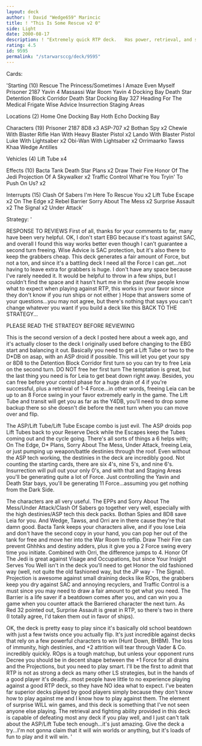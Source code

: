 ```yaml
---
layout: deck
author: ! David "Wedge659" Marincic
title: ! "This Is Some Rescue v2 0"
side: Light
date: 2000-08-17
description: ! "Extremely quick RTP deck.	Has power, retrieval, and some really evil ASP tech."
rating: 4.5
id: 9595
permalink: "/starwarsccg/deck/9595"
---
```

Cards: 

'Starting (10)
Rescue The Princess/Sometimes I Amaze Even Myself
Prisoner 2187
Yavin 4 Massassi War Room
Yavin 4 Docking Bay
Death Star Detention Block Corridor
Death Star Docking Bay 327
Heading For The Medical Frigate
Wise Advice
Insurrection
Staging Areas

Locations (2)
Home One Docking Bay
Hoth Echo Docking Bay

Characters (19)
Prisoner 2187
8D8 x3
ASP-707 x2
Bothan Spy x2
Chewie With Blaster Rifle
Han With Heavy Blaster Pistol x2
Lando With Blaster Pistol
Luke With Lightsaber x2
Obi-Wan With Lightsaber x2
Orrimaarko
Tawss Khaa
Wedge Antilles

Vehicles (4)
Lift Tube x4

Effects (10)
Bacta Tank
Death Star Plans x2
Draw Their Fire
Honor Of The Jedi
Projection Of A Skywalker x2
Traffic Control
What're You Tryin' To Push On Us? x2

Interrupts (15)
Clash Of Sabers
I'm Here To Rescue You x2
Lift Tube Escape x2
On The Edge x2
Rebel Barrier
Sorry About The Mess x2
Surprise Assault x2
The Signal x2
Under Attack'

Strategy: '

RESPONSE TO REVIEWS
First of all, thanks for your comments to far, many have been very helpful.  OK, I don't start EBG because it's toast against SAC, and overall I found this way works better even though I can't guarantee a second turn freeing.  Wise Advice is SAC protection, but it's also there to keep the grabbers cheap.  This deck generates a fair amount of Force, but not a ton, and since it's a battling deck I need all the Force I can get...not having to leave extra for grabbers is huge.  I don't have any space because I've rarely needed it.  It would be helpful to throw in a few ships, but I couldn't find the space and it hasn't hurt me in the past (few people know what to expect when playing against RTP, this works in your favor since they don't know if you run ships or not either )  Hope that answers some of your questions...you may not agree, but there's nothing that says you can't change whatever you want if you build a deck like this
BACK TO THE STRATEGY...

PLEASE READ THE STRATEGY BEFORE REVIEWING

This is the second version of a deck I posted here about a week ago, and it's actually closer to the deck I originally used before changing to the EBG start and balancing it out.  Basically you need to get a Lift Tube or two to the D*DB on asap, with an ASP droid if possible.  This will let you get your spy or 8D8 to the Detention Block Corridor first turn so you can try to free Leia on the second turn.  DO NOT free her first turn  The temptation is great, but the last thing you need is for Leia to get beat down right away.  Besides, you can free before your control phase for a huge drain of 4 if you're successful, plus a retrieval of 1-4 Force...in other words, freeing Leia can be up to an 8 Force swing in your favor extremely early in the game.  The Lift Tube and transit will get you as far as the Y4DB, you'll need to drop some backup there so she doesn't die before the next turn when you can move over and flip.

The ASP/Lift Tube/Lift Tube Escape combo is just evil.	The ASP droids pop Lift Tubes back to your Reserve Deck while the Escapes keep the Tubes coming out and the cycle going.  There's all sorts of things a 6 helps with; On The Edge, D* Plans, Sorry About The Mess, Under Attack, freeing Leia, or just pumping up weapon/battle destinies through the roof.  Even without the ASP tech working, the destinies in the deck are incredibly good.  Not counting the starting cards, there are six 4's, nine 5's, and nine 6's.  Insurrection will pull out your only 0's, and with that and Staging Areas you'll be generating quite a lot of Force.  Just controlling the Yavin and Death Star bays, you'll be generating 11 Force...assuming you get nothing from the Dark Side.

The characters are all very useful.  The EPPs and Sorry About The Mess/Under Attack/Clash Of Sabers go together very well, especially with the high destinies/ASP tech this deck packs.  Bothan Spies and 8D8 save Leia for you.  And Wedge, Tawss, and Orri are in there cause they're that damn good.  Bacta Tank keeps your characters alive, and if you lose Leia and don't have the second copy in your hand, you can pop her out of the tank for free and move her into the War Room to reflip.  Draw Their Fire can prevent Ghhhks and destiny adders, plus it give you a 2 Force swing every time you initiate.  Combined with Orri, the difference jumps to 4.  Honor Of The Jedi is great against Visage and Occupations, but since Your Insight Serves You Well isn't in the deck you'll need to get Honor the old fashioned way (well, not quite the old fashioned way, but the JP way - The Signal).  Projection is awesome against small draining decks like ROps, the grabbers keep you dry against SAC and annoying recyclers, and Traffic Control is a must since you may need to draw a fair amount to get what you need.  The Barrier is a life saver if a beatdown comes after you, and can win you a game when you counter attack the Barriered character the next turn.  As Red 32 pointed out, Surprise Assault is great in RTP, so there's two in there (I totally agree, I'd taken them out in favor of ships).

OK, the deck is pretty easy to play since it's basically old school beatdown with just a few twists once you actually flip.  It's just incredible against decks that rely on a few powerful characters to win (Hunt Down, BHBM).  The loss of immunity, high destinies, and +2 attrition will tear through Vader & Co. incredibly quickly.  ROps is a tough matchup, but unless your opponent runs Decree you should be in decent shape between the +1 Force for all drains and the Projections, but you need to play smart.	I'll be the first to admit that RTP is not as strong a deck as many other LS strategies, but in the hands of a good player it's deadly...most people have little to no experience playing against a good RTP deck, so they have NO idea what to expect.  I've beaten far superior decks played by good players simply because they don't know how to play against me and I know how to play against them.  The element of surprise WILL win games, and this deck is something that I've not seen anyone else playing.  The retrieval and fighting ability provided in this deck is capable of defeating most any deck if you play well, and I just can't talk about the ASP/Lift Tube tech enough...it's just amazing.  Give the deck a try...I'm not gonna claim that it will win worlds or anything, but it's loads of fun to play and it will win. '
